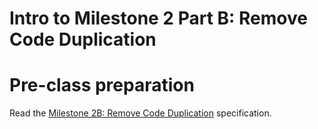 # Intro to Milestone 2 Part B: Remove Code Duplication

# Pre-class preparation
  
Read the [Milestone 2B: Remove Code Duplication](../../tweeter/milestone-2b.md) specification.
